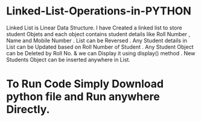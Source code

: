 # Linked-List-Operations-in-PYTHON
Linked List is Linear Data Structure. I have Created a linked list to store student Objets and each object contains student details like Roll Number , Name and Mobile Number . List can be Reversed . Any Student details in List can be Updated based on Roll Number of Student . Any Student Object can be Deleted by Roll No. &amp; we can Display it using display() method . New Students Object can be inserted anywhere in List. 

# To Run Code Simply Download python file and Run anywhere Directly.
